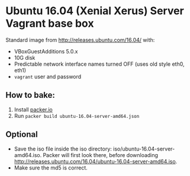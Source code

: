 # Ubuntu 16.04 (Xenial Xerus) Server Vagrant base box

Standard image from http://releases.ubuntu.com/16.04/ with:
 - VBoxGuestAdditions 5.0.x
 - 10G disk
 - Predictable network interface names turned OFF (uses old style eth0, eth1)
 - `vagrant` user and password

## How to bake:

1. Install [packer.io](https://www.packer.io)
2. Run `packer build ubuntu-16.04-server-amd64.json`

## Optional

 - Save the iso file inside the iso directory: iso/ubuntu-16.04-server-amd64.iso.
   Packer will first look there, before downloading http://releases.ubuntu.com/16.04/ubuntu-16.04-server-amd64.iso.
 - Make sure the md5 is correct.
 
